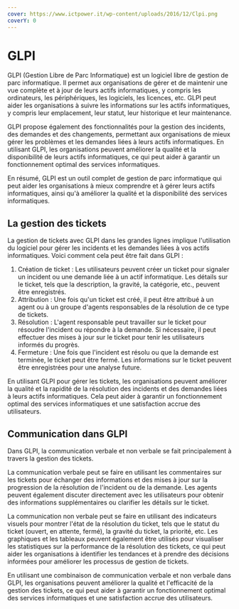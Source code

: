 ```yaml
---
cover: https://www.ictpower.it/wp-content/uploads/2016/12/Clpi.png
coverY: 0
---
```


# GLPI

GLPI (Gestion Libre de Parc Informatique) est un logiciel libre de gestion de parc informatique. Il permet aux organisations de gérer et de maintenir une vue complète et à jour de leurs actifs informatiques, y compris les ordinateurs, les périphériques, les logiciels, les licences, etc. GLPI peut aider les organisations à suivre les informations sur les actifs informatiques, y compris leur emplacement, leur statut, leur historique et leur maintenance.

GLPI propose également des fonctionnalités pour la gestion des incidents, des demandes et des changements, permettant aux organisations de mieux gérer les problèmes et les demandes liées à leurs actifs informatiques. En utilisant GLPI, les organisations peuvent améliorer la qualité et la disponibilité de leurs actifs informatiques, ce qui peut aider à garantir un fonctionnement optimal des services informatiques.

En résumé, GLPI est un outil complet de gestion de parc informatique qui peut aider les organisations à mieux comprendre et à gérer leurs actifs informatiques, ainsi qu'à améliorer la qualité et la disponibilité des services informatiques.

## La gestion des tickets

La gestion de tickets avec GLPI dans les grandes lignes implique l'utilisation du logiciel pour gérer les incidents et les demandes liées à vos actifs informatiques. Voici comment cela peut être fait dans GLPI :

1. Création de ticket : Les utilisateurs peuvent créer un ticket pour signaler un incident ou une demande liée à un actif informatique. Les détails sur le ticket, tels que la description, la gravité, la catégorie, etc., peuvent être enregistrés.
2. Attribution : Une fois qu'un ticket est créé, il peut être attribué à un agent ou à un groupe d'agents responsables de la résolution de ce type de tickets.
3. Résolution : L'agent responsable peut travailler sur le ticket pour résoudre l'incident ou répondre à la demande. Si nécessaire, il peut effectuer des mises à jour sur le ticket pour tenir les utilisateurs informés du progrès.
4. Fermeture : Une fois que l'incident est résolu ou que la demande est terminée, le ticket peut être fermé. Les informations sur le ticket peuvent être enregistrées pour une analyse future.

En utilisant GLPI pour gérer les tickets, les organisations peuvent améliorer la qualité et la rapidité de la résolution des incidents et des demandes liées à leurs actifs informatiques. Cela peut aider à garantir un fonctionnement optimal des services informatiques et une satisfaction accrue des utilisateurs.

## Communication dans GLPI

Dans GLPI, la communication verbale et non verbale se fait principalement à travers la gestion des tickets.

La communication verbale peut se faire en utilisant les commentaires sur les tickets pour échanger des informations et des mises à jour sur la progression de la résolution de l'incident ou de la demande. Les agents peuvent également discuter directement avec les utilisateurs pour obtenir des informations supplémentaires ou clarifier les détails sur le ticket.

La communication non verbale peut se faire en utilisant des indicateurs visuels pour montrer l'état de la résolution du ticket, tels que le statut du ticket (ouvert, en attente, fermé), la gravité du ticket, la priorité, etc. Les graphiques et les tableaux peuvent également être utilisés pour visualiser les statistiques sur la performance de la résolution des tickets, ce qui peut aider les organisations à identifier les tendances et à prendre des décisions informées pour améliorer les processus de gestion de tickets.

En utilisant une combinaison de communication verbale et non verbale dans GLPI, les organisations peuvent améliorer la qualité et l'efficacité de la gestion des tickets, ce qui peut aider à garantir un fonctionnement optimal des services informatiques et une satisfaction accrue des utilisateurs.
